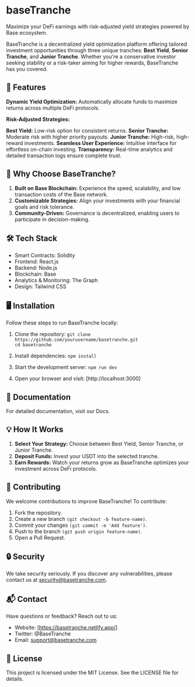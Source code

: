 # baseTranche
Maximize your DeFi earnings with risk-adjusted yield strategies powered by Base ecosystem.

BaseTranche is a decentralized yield optimization platform offering tailored investment opportunities through three unique tranches: **Best Yield**, **Senior Tranche**, and **Junior Tranche**. Whether you're a conservative investor seeking stability or a risk-taker aiming for higher rewards, BaseTranche has you covered.

## 🚀 Features

**Dynamic Yield Optimization:** Automatically allocate funds to maximize returns across multiple DeFi protocols.

**Risk-Adjusted Strategies:**

**Best Yield:**  Low-risk option for consistent returns.
**Senior Tranche:** Moderate risk with higher priority payouts.
**Junior Tranche:** High-risk, high-reward investments.
**Seamless User Experience:** Intuitive interface for effortless on-chain investing.
**Transparency:** Real-time analytics and detailed transaction logs ensure complete trust.

## 🌟 Why Choose BaseTranche?

1. **Built on Base Blockchain:** Experience the speed, scalability, and low transaction costs of the Base network.
2. **Customizable Strategies:** Align your investments with your financial goals and risk tolerance.
3. **Community-Driven:** Governance is decentralized, enabling users to participate in decision-making.

## 🛠 Tech Stack

- Smart Contracts: Solidity
- Frontend: React.js
- Backend: Node.js
- Blockchain: Base
- Analytics & Monitoring: The Graph
- Design: Tailwind CSS
  
## 🖥 Installation
Follow these steps to run BaseTranche locally:

1. Clone the repository:
`git clone https://github.com/yourusername/basetranche.git`  
`cd basetranche`  

2. Install dependencies:
`npm install`  

3. Start the development server:
`npm run dev`  

4. Open your browser and visit:
[http://localhost:3000]

## 📖 Documentation
For detailed documentation, visit our Docs.

## 💡 How It Works

1. **Select Your Strategy:** Choose between Best Yield, Senior Tranche, or Junior Tranche.
2. **Deposit Funds:** Invest your USDT into the selected tranche.
3. **Earn Rewards:** Watch your returns grow as BaseTranche optimizes your investment across DeFi protocols.

## 🤝 Contributing

We welcome contributions to improve BaseTranche! To contribute:

1. Fork the repository.
2. Create a new branch `(git checkout -b feature-name)`.
3. Commit your changes `(git commit -m 'Add feature')`.
4. Push to the branch `(git push origin feature-name)`.
5. Open a Pull Request.
   
## 🔒 Security
We take security seriously. If you discover any vulnerabilities, please contact us at security@basetranche.com.

## 📬 Contact
Have questions or feedback? Reach out to us:

- Website: [https://basetranche.netlify.app/]
- Twitter: @BaseTranche
- Email: support@basetranche.com

## 📜 License
This project is licensed under the MIT License. See the LICENSE file for details.

